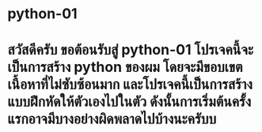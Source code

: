 # python-01

# สวัสดีครับ ขอต้อนรับสู่ python-01 โปรเจคนี้จะเป็นการสร้าง python ของผม โดยจะมีขอบเขตเนื้อหาที่ไม่ซับซ้อนมาก และโปรเจคนี้เป็นการสร้างแบบฝึกหัดให้ตัวเองไปในตัว ดังนั้นการเริ่มต้นครั้งแรกอาจมีบางอย่างผิดพลาดไปบ้างนะครับบ